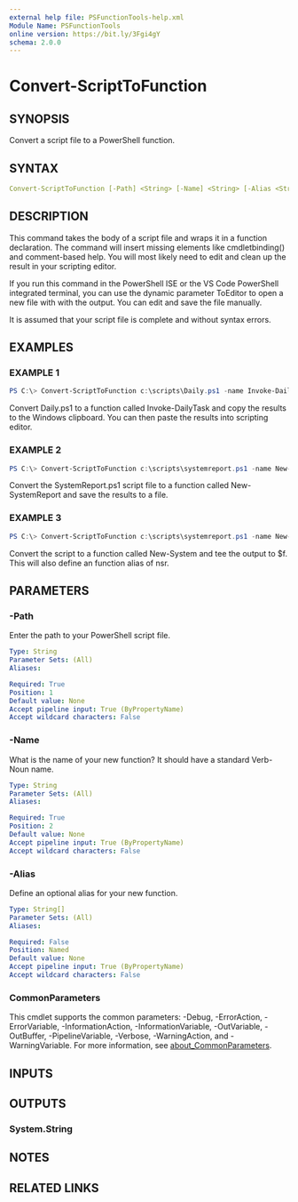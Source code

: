 ```yaml
---
external help file: PSFunctionTools-help.xml
Module Name: PSFunctionTools
online version: https://bit.ly/3Fgi4gY
schema: 2.0.0
---
```


# Convert-ScriptToFunction

## SYNOPSIS

Convert a script file to a PowerShell function.

## SYNTAX

```yaml
Convert-ScriptToFunction [-Path] <String> [-Name] <String> [-Alias <String[]>] [<CommonParameters>]
```

## DESCRIPTION

This command takes the body of a script file and wraps it in a function declaration. The command will insert missing elements like cmdletbinding() and comment-based help. You will most likely need to edit and clean up the result in your scripting editor.

If you run this command in the PowerShell ISE or the VS Code PowerShell integrated terminal, you can use the dynamic parameter ToEditor to open a new file with with the output. You can edit and save the file manually.

It is assumed that your script file is complete and without syntax errors.

## EXAMPLES

### EXAMPLE 1

```powershell
PS C:\> Convert-ScriptToFunction c:\scripts\Daily.ps1 -name Invoke-DailyTask | Set-Clipboard
```

Convert Daily.ps1 to a function called Invoke-DailyTask and copy the  results to the Windows clipboard. You can then paste the results into scripting editor.

### EXAMPLE 2

```powershell
PS C:\> Convert-ScriptToFunction c:\scripts\systemreport.ps1 -name New-SystemReport | Out-File c:\scripts\New-SystemReport.ps1
```

Convert the SystemReport.ps1 script file to a function called New-SystemReport and save the results to a file.

### EXAMPLE 3

```powershell
PS C:\> Convert-ScriptToFunction c:\scripts\systemreport.ps1 -name New-System -alias nsr | Tee-Object -variable f
```

Convert the script to a function called New-System and tee the output to $f. This will also define an function alias of nsr.

## PARAMETERS

### -Path

Enter the path to your PowerShell script file.

```yaml
Type: String
Parameter Sets: (All)
Aliases:

Required: True
Position: 1
Default value: None
Accept pipeline input: True (ByPropertyName)
Accept wildcard characters: False
```

### -Name

What is the name of your new function? It should have a standard Verb-Noun name.

```yaml
Type: String
Parameter Sets: (All)
Aliases:

Required: True
Position: 2
Default value: None
Accept pipeline input: True (ByPropertyName)
Accept wildcard characters: False
```

### -Alias

Define an optional alias for your new function.

```yaml
Type: String[]
Parameter Sets: (All)
Aliases:

Required: False
Position: Named
Default value: None
Accept pipeline input: True (ByPropertyName)
Accept wildcard characters: False
```

### CommonParameters

This cmdlet supports the common parameters: -Debug, -ErrorAction, -ErrorVariable, -InformationAction, -InformationVariable, -OutVariable, -OutBuffer, -PipelineVariable, -Verbose, -WarningAction, and -WarningVariable. For more information, see [about_CommonParameters](http://go.microsoft.com/fwlink/?LinkID=113216).

## INPUTS

## OUTPUTS

### System.String

## NOTES

## RELATED LINKS
